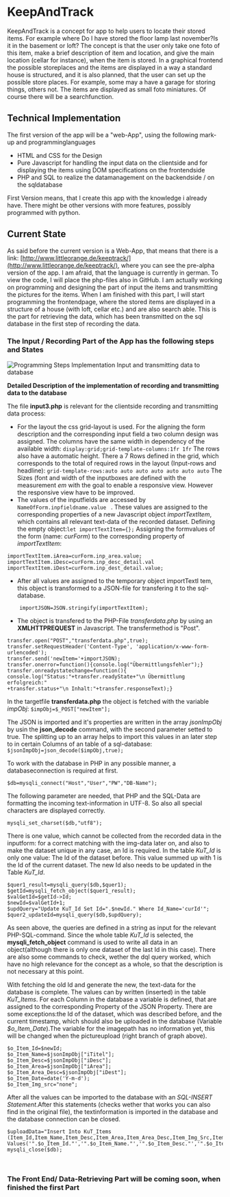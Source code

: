 # KeepAndTrack
KeepAndTrack is a concept for app to help users to locate their stored items. For example where Do I have stored the floor lamp last november?Is it in the basement or loft? The concept is that the user only take one foto of this item, make a brief description of item and location, and give the main location (cellar for instance), when the item is stored. In a graphical frontend the possible storeplaces and the items are displayed in a way a standard house is structured, and it is also planned, that the user can set up the possible store places. For example, some may a have a garage for storing things, others not.  The items are displayed as small foto miniatures. Of course there will be a searchfunction.

## Technical Implementation
The first version of the app will be a "web-App", using the following mark-up and programminglanguages 
- HTML and CSS for the Design
- Pure Javascript for handling the input data on the clientside and for displaying the items using DOM specifications on the frontendside
- PHP and SQL to realize the datamanagement on the backendside / on the sqldatabase

First Version means, that I create this app with the knowledge i already have. There might be other versions with more features, possibly programmed with python.

## Current State
As said before the current version is a Web-App, that means that there is a link: [http://www.littleorange.de/keeptrack/](http://www.littleorange.de/keeptrack/), where you can see the pre-alpha version of the app. I am afraid, that the language is currently in german. To view the code, I will place the php-files also in GitHub. I am actually working on programming and designing the part of input the items and transmitting the pictures for the items. When I am finished with this part, I will start programming the frontendpage, where the stored items are displayed in a structure of a house (with loft, cellar etc.) and are also search able. This is the part for retrieving the data, which has been transmitted on the sql database in the first step of recording the data.

### The Input / Recording Part of the App has the following steps and States
![Programming Steps Implementation Input and transmitting data to database](http://www.littleorange.de/keeptrack/o_bilder/InputDiagramm.jpg)

**Detailed Description of the implementation of recording and transmitting data to the database**

The file __input3.php__ is relevant for the clientside recording and transmitting data process:
- For the layout the css grid-layout is used. For the aligning the form description and the corresponding input field a two column design was assigned. The columns have the same width in dependency of the available width:
``` display:grid;grid-template-columns:1fr 1fr ```
The rows also have a automatic height. There a 7 Rows defined in the grid, which corresponds to the total of required rows in the layout (Input-rows and headline):
``` grid-template-rows:auto auto auto auto auto auto auto ```
The Sizes (font and width of the inputboxes are defined with the measurement _em_ with the goal to enable a responsive view. However the responsive view have to be improved.
- The values of the inputfields are accessed by ```NameOfForm.inpfieldname.value ``` . These values are assigned to the corresponding properties of a new Javascript object _importTextItem_, which contains all relevant text-data of the recorded dataset.
Defining the empty object:```let importTextItem={};```
Assigning the formvalues of the form (name: _curForm_) to the corresponding property of _importTextItem_:

```importTextItem.iTitel=curForm.inp_title.value;
importTextItem.iArea=curForm.inp_area.value;
importTextItem.iDesc=curForm.inp_desc_detail.val
importTextItem.iDest=curForm.inp_dest_detail.value;
```  
- After all values are assigned to the temporary object importTextI
tem, this object is transformed to a JSON-file for transfering it to the sql-database.

```    importJSON=JSON.stringify(importTextItem);```

- The object is transfered to the PHP-File _transferdata.php_ by using an **XMLHTTPREQUEST** in Javascript. The transfermethod is "Post".
``` var transfer=new XMLHttpRequest();
transfer.open("POST","transferdata.php",true);
transfer.setRequestHeader('Content-Type', 'application/x-www-form-urlencoded');
transfer.send('newItem='+importJSON);
transfer.onerror=function(){console.log("Übermittlungsfehler");}
transfer.onreadystatechange=function(){
console.log("Status:"+transfer.readyState+"\n Übermittlung erfolgreich:"
+transfer.status+"\n Inhalt:"+transfer.responseText);} 
```

In the targetfile __transferdata.php__ the object is fetched with the variable _impObj_:
```$impObj=$_POST["newItem"];```

The JSON is imported and it's properties are written in the array _jsonImpObj_ by usin the __json_decode__ command, with the second parameter setted to true. The splitting up to an array helps to import this values in an later step to in certain Columns of an table of a sql-database:
```$jsonImpObj=json_decode($impObj,true);```

To work with the database in PHP in any possible manner, a databaseconnection is required at first.

```$db=mysqli_connect("Host","User","PW","DB-Name");```

The following parameter are needed, that PHP and the SQL-Data are formatting the incoming text-information in UTF-8. So also all special characters are displayed correctly.

```mb_internal_encoding('UTF-8');
mysqli_set_charset($db,"utf8");
```
There is one value, which cannot be collected from the recorded data in the inputform: for a correct matching with the img-data later on, and also to make the dataset unique in any case, an Id is required. In the table _KuT_Id_ is only one value: The Id of the dataset before. This value summed up with 1 is the Id of the current dataset. The new Id also needs to be updated in the Table _KuT_Id_.

```$quer1="SELECT * FROM KuT_Id";
$quer1_result=mysqli_query($db,$quer1);
$getId=mysqli_fetch_object($quer1_result);
$valGetId=$getId->Id;
$newId=$valGetId+1;
$updQuery="Update KuT_Id Set Id=".$newId." Where Id_Name='curId'";
$quer2_updateId=mysqli_query($db,$updQuery);
```
As seen above, the queries are defined in a string as input for the relevant PHP-SQL-command. Since the whole table _KuT_Id_ is selected, the __mysqli_fetch_object__ command is used to write all data in an object(although there is only one dataset of the last Id in this case). There are also some commands to check, wether the dql query worked, which have no high relevance for the concept as a whole, so that the description is not necessary at this point.

With fetching the old Id and generate the new, the text-data for the database is complete. The values can by written (inserted) in the table _KuT_Items_. For each Column in the database a variable is defined, that are assigned to the corresponding Property of the JSON Property. There are some exceptions:the Id of the dataset, which was described before, and the current timestamp, which should also be uploaded in the database (Variable _$o_Item_Date_).The variable for the imagepath has no information yet, this will be changed when the pictureupload (right branch of graph above).

```
$o_Item_Id=$newId;
$o_Item_Name=$jsonImpObj["iTitel"];
$o_Item_Desc=$jsonImpObj["iDesc"];
$o_Item_Area=$jsonImpObj["iArea"];
$o_Item_Area_Desc=$jsonImpObj["iDest"];
$o_Item_Date=date('Y-m-d');
$o_Item_Img_src="none";

```
After all the values can be imported to the database with an _SQL-INSERT Statement_.After this statements (checks wether that works you can also find in the original file), the textinformation is imported in the database and the database connection can be closed.

```
$uploadData="Insert Into KuT_Items (Item_Id,Item_Name,Item_Desc,Item_Area,Item_Area_Desc,Item_Img_Src,Item_Date) Values('".$o_Item_Id."','".$o_Item_Name."','".$o_Item_Desc."','".$o_Item_Area."','".$o_Item_Area_Desc."','".$o_Item_Img_src."','".$o_Item_Date."')";
mysqli_close($db);



```
### The Front End/ Data-Retrieving Part will be coming soon, when finished the first Part
  
